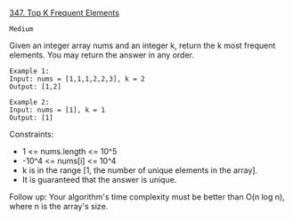 [347. Top K Frequent Elements](https://leetcode.com/problems/top-k-frequent-elements/)

`Medium`

Given an integer array nums and an integer k, return the k most frequent elements. You may return the answer in any order.

```
Example 1:
Input: nums = [1,1,1,2,2,3], k = 2
Output: [1,2]

Example 2:
Input: nums = [1], k = 1
Output: [1]
```

Constraints:

- 1 <= nums.length <= 10^5
- -10^4 <= nums[i] <= 10^4
- k is in the range [1, the number of unique elements in the array].
- It is guaranteed that the answer is unique.
 

Follow up: Your algorithm's time complexity must be better than O(n log n), where n is the array's size.